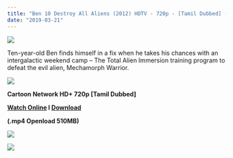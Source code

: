 ```yaml
---
title: "Ben 10 Destroy All Aliens (2012) HDTV - 720p - [Tamil Dubbed] - x264 - 500MB"
date: "2019-03-21"
---
```


[![](https://1.bp.blogspot.com/-UsODFe7SFCY/XJM_dSQW6rI/AAAAAAAAAQ8/gmt6HiS76JcfuGwnTbtCrRzGi1H92cfiACLcBGAs/s640/MV5BNzgwOTdkMGEtYTcxMS00YzJhLTk3YzItNTlmMzg4MDYzZGRiXkEyXkFqcGdeQXVyNzg2MzY1MTQ{ef10caf61486310a8a3b16273f71b4c0877c64678ebf3a2890fcc81ce1775344}2540._V1_.jpg)](https://1.bp.blogspot.com/-UsODFe7SFCY/XJM_dSQW6rI/AAAAAAAAAQ8/gmt6HiS76JcfuGwnTbtCrRzGi1H92cfiACLcBGAs/s1600/MV5BNzgwOTdkMGEtYTcxMS00YzJhLTk3YzItNTlmMzg4MDYzZGRiXkEyXkFqcGdeQXVyNzg2MzY1MTQ{ef10caf61486310a8a3b16273f71b4c0877c64678ebf3a2890fcc81ce1775344}2540._V1_.jpg)

Ten-year-old Ben finds himself in a fix when he takes his chances with an intergalactic weekend camp – The Total Alien Immersion training program to defeat the evil alien, Mechamorph Warrior.

[![](https://2.bp.blogspot.com/-fai1ZuUwnbA/XIjy2aT4irI/AAAAAAAAANw/WFW0YRK47_8GLAt3pPBSzBk0GJA6Mk5fgCPcBGAYYCw/s1600/torrborder.gif)](https://2.bp.blogspot.com/-fai1ZuUwnbA/XIjy2aT4irI/AAAAAAAAANw/WFW0YRK47_8GLAt3pPBSzBk0GJA6Mk5fgCPcBGAYYCw/s1600/torrborder.gif)

**Cartoon Network HD+ 720p \[Tamil Dubbed\]**

**[Watch Online](https://toonnetworktamilvideos.blogspot.com/p/ben-10-destroy-all-aliens-2012-hdtv.html) I [Download](https://openload.co/embed/IXGU05_f0ZM/)**

**(.mp4 Openload 510MB)**

![](https://2.bp.blogspot.com/-fai1ZuUwnbA/XIjy2aT4irI/AAAAAAAAANw/WFW0YRK47_8GLAt3pPBSzBk0GJA6Mk5fgCPcBGAYYCw/s1600/torrborder.gif)

![](https://thumb.oloadcdn.net/splash/IXGU05_f0ZM/M7fS5BGh0Z0.jpg)
